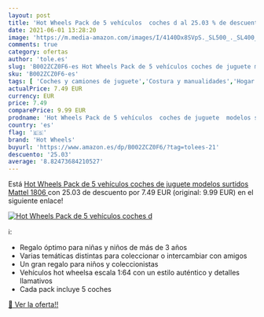 ```yaml
---
layout: post
title: 'Hot Wheels Pack de 5 vehículos  coches d al 25.03 % de descuento'
date: 2021-06-01 13:28:20
image: 'https://m.media-amazon.com/images/I/4140Dx8SVpS._SL500_._SL400_.jpg'
comments: true
category: ofertas
author: 'tole.es'
slug: 'B002ZCZ0F6-es Hot Wheels Pack de 5 vehículos coches de juguete modelos...'
sku: 'B002ZCZ0F6-es'
tags: [ 'Coches y camiones de juguete','Costura y manualidades','Hogar y cocina','Juguetes','Juguetes y juegos','Modelismo y maquetas','Modelos a escala','Modelos prefabricados y de molde fundido','Motocicletas de juguete para niños','Vehículos de juguete para niños','hot wheels','mattel', ]
actualPrice: 7.49 EUR
currency: EUR
price: 7.49
comparePrice: 9.99 EUR
prodname: 'Hot Wheels Pack de 5 vehículos  coches de juguete  modelos surtidos   Mattel 1806 '
country: 'es'
flag: '🇪🇸'
brand: 'Hot Wheels'
buyurl: 'https://www.amazon.es/dp/B002ZCZ0F6/?tag=tolees-21'
descuento: '25.03'
average: '8.82473684210527'
---
```


Está [Hot Wheels Pack de 5 vehículos  coches de juguete  modelos surtidos   Mattel 1806 ](https://www.amazon.es/dp/B002ZCZ0F6/?tag=tolees-21) con 25.03 de descuento por 7.49 EUR (original: 9.99 EUR) en el siguiente enlace!

[![Hot Wheels Pack de 5 vehículos  coches d](https://m.media-amazon.com/images/I/4140Dx8SVpS._SL500_._SL400_.jpg)](https://www.amazon.es/dp/B002ZCZ0F6/?tag=tolees-21)

ℹ️:

- Regalo óptimo para niñas y niños de más de 3 años
- Varias temáticas distintas para coleccionar o intercambiar con amigos
- Un gran regalo para niños y coleccionistas
- Vehículos hot wheelsa escala 1:64 con un estilo auténtico y detalles llamativos
- Cada pack incluye 5 coches

[🛒 Ver la oferta!!](https://www.amazon.es/dp/B002ZCZ0F6/?tag=tolees-21)

